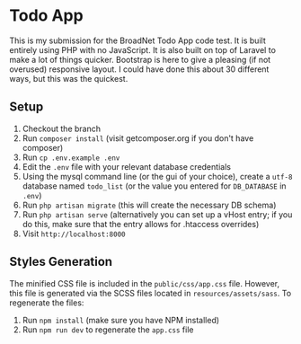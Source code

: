 # Todo App
This is my submission for the BroadNet Todo App code test. It is built entirely using PHP with no JavaScript. It
is also built on top of Laravel to make a lot of things quicker. Bootstrap is here to give a pleasing (if not
overused) responsive layout. I could have done this about 30 different ways, but this was the quickest.

## Setup
1. Checkout the branch
2. Run `composer install` (visit getcomposer.org if you don't have composer)
3. Run `cp .env.example .env`
4. Edit the `.env` file with your relevant database credentials
5. Using the mysql command line (or the gui of your choice), create a `utf-8` database named `todo_list` (or the value you entered for `DB_DATABASE` in `.env`)
6. Run `php artisan migrate` (this will create the necessary DB schema)
7. Run `php artisan serve` (alternatively you can set up a vHost entry; if you do this, make sure that the entry allows for .htaccess overrides)
8. Visit `http://localhost:8000`

## Styles Generation
The minified CSS file is included in the `public/css/app.css` file. However, this file is generated via the SCSS
files located in `resources/assets/sass`. To regenerate the files:

1. Run `npm install` (make sure you have NPM installed)
2. Run `npm run dev` to regenerate the `app.css` file